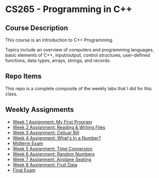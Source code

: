 # CS265 - Programming in C++

## Course Description
This course is an introduction to C++ Programming. 

Topics include an overview of computers and programming languages, basic elements of C++, input/output, control structures, user-defined functions, data types, arrays, strings, and records.

## Repo Items
This repo is a complete composite of the weekly labs that I did for this class.

## Weekly Assignments
* [Week 1 Assignment: My First Program]()
* [Week 2 Assignment: Reading & Writing Files]()
* [Week 3 Assignment: Celluar Bill]()
* [Week 4 Assignment: What's In a Number?]()
* [Midterm Exam]()
* [Week 5 Assignment: Time Conversion](Week5\week5.cpp)
* [Week 6 Assignment: Random Numbers]()
* [Week 7 Assignment: Airplane Seating]()
* [Week 8 Assignment: Fruit Data]()
* [Final Exam]() 